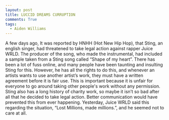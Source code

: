 ```yaml
---
layout: post
title: LUCCID DREAMS CURRUPTION
comments: True
tags:
  - Aiden Williams
---
```


A few days ago, It was reported by HNHH (Hot New Hip Hop), that Sting, an english singer, had threatened to take legal action against rapper Juice WRLD. The producer of the song, who made the instrumental, had included a sample taken from a Sting song called “Shape of my heart”. There has been a lot of fuss online, and many people have been taunting and insulting Sting for this. However, he has all the rights to do this, and whenever an artists wants to use another artist’s work, they must have a written agreement before it is fair use. This is important because it is unfair for everyone to go around taking other people's work without any permission. Sting also has a long history of charity work, so maybe it isn’t so bad after all that he decided to take legal action. Better communication would have prevented this from ever happening. Yesterday, Juice WRLD said this regarding the situation, “Lost Millions, made millions.”, and he seemed not to care at all. 

